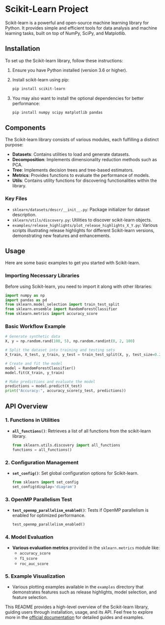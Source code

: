 # Scikit-Learn Project
Scikit-learn is a powerful and open-source machine learning library for Python. It provides simple and efficient tools for data analysis and machine learning tasks, built on top of NumPy, SciPy, and Matplotlib.

## Installation
To set up the Scikit-learn library, follow these instructions:

1. Ensure you have Python installed (version 3.6 or higher).
2. Install scikit-learn using pip:

   ```bash
   pip install scikit-learn
   ```

3. You may also want to install the optional dependencies for better performance:

   ```bash
   pip install numpy scipy matplotlib pandas
   ```

## Components
The Scikit-learn library consists of various modules, each fulfilling a distinct purpose:

- **Datasets**: Contains utilities to load and generate datasets.
- **Decomposition**: Implements dimensionality reduction methods such as PCA.
- **Tree**: Implements decision trees and tree-based estimators.
- **Metrics**: Provides functions to evaluate the performance of models.
- **Utils**: Contains utility functions for discovering functionalities within the library.

### Key Files
- `sklearn/datasets/descr/__init__.py`: Package initializer for dataset description.
- `sklearn/utils/discovery.py`: Utilities to discover scikit-learn objects.
- `examples/release_highlights/plot_release_highlights_X_Y.py`: Various scripts illustrating release highlights for different Scikit-learn versions, demonstrating new features and enhancements.

## Usage
Here are some basic examples to get you started with Scikit-learn.

### Importing Necessary Libraries
Before using Scikit-learn, you need to import it along with other libraries:

```python
import numpy as np
import pandas as pd
from sklearn.model_selection import train_test_split
from sklearn.ensemble import RandomForestClassifier
from sklearn.metrics import accuracy_score
```

### Basic Workflow Example
```python
# Generate synthetic data
X, y = np.random.rand(100, 5), np.random.randint(0, 2, 100)

# Split the dataset into training and testing sets
X_train, X_test, y_train, y_test = train_test_split(X, y, test_size=0.2)

# Create and fit the model
model = RandomForestClassifier()
model.fit(X_train, y_train)

# Make predictions and evaluate the model
predictions = model.predict(X_test)
print("Accuracy:", accuracy_score(y_test, predictions))
```

## API Overview
### 1. Functions in Utilities
- **`all_functions()`**: Retrieves a list of all functions from the scikit-learn library.

   ```python
   from sklearn.utils.discovery import all_functions
   functions = all_functions()
   ```

### 2. Configuration Management
- **`set_config()`**: Set global configuration options for Scikit-learn.

   ```python
   from sklearn import set_config
   set_config(display='diagram')
   ```

### 3. OpenMP Parallelism Test
- **`test_openmp_parallelism_enabled()`**: Tests if OpenMP parallelism is enabled for optimized performance.

   ```python
   test_openmp_parallelism_enabled()
   ```

### 4. Model Evaluation
- **Various evaluation metrics** provided in the `sklearn.metrics` module like:
  - `accuracy_score`
  - `f1_score`
  - `roc_auc_score`

### 5. Example Visualization
- Various plotting examples available in the `examples` directory that demonstrates features such as release highlights, model selection, and feature selection.

This README provides a high-level overview of the Scikit-learn library, guiding users through installation, usage, and its API. Feel free to explore more in the [official documentation](https://scikit-learn.org/stable/documentation.html) for detailed guides and examples.